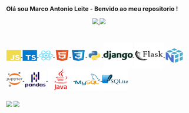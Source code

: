 ###  Olá sou Marco Antonio Leite - Benvido ao meu  repositorio !

              
<div align="center">
  <a href="https://github.com/marcoleitecarmo">
  <img height="180em" src="https://github-readme-stats.vercel.app/api?username=marcoleitecarmo&show_icons=true&theme=vue-dark&include_all_commits=true&count_private=true"/>
  <img height="180em" src="https://github-readme-stats.vercel.app/api/top-langs/?username=marcoleitecarmo&layout=compact&langs_count=7&theme=vue-dark"/>
</div>
  
##
  
<div style="display: inline_block"><br>
  <img align="center" alt="Marco-Js" height="30" width="40" src="https://raw.githubusercontent.com/devicons/devicon/master/icons/javascript/javascript-plain.svg">
  <img align="center" alt="Marco-Ts" height="30" width="40" src="https://raw.githubusercontent.com/devicons/devicon/master/icons/typescript/typescript-plain.svg">
  <img align="center" alt="Marco-React" height="30" width="40" src="https://raw.githubusercontent.com/devicons/devicon/master/icons/react/react-original.svg">
  <img align="center" alt="Marco-HTML" height="30" width="40" src="https://raw.githubusercontent.com/devicons/devicon/master/icons/html5/html5-original.svg">
  <img align="center" alt="Marco-CSS" height="30" width="40" src="https://raw.githubusercontent.com/devicons/devicon/master/icons/css3/css3-original.svg">
  <img align="center" alt="Marco-Python" height="30" width="40" src="https://raw.githubusercontent.com/devicons/devicon/master/icons/python/python-original.svg">
  <img align="center" alt="Marco-Django" height="70" width="80" src="https://raw.githubusercontent.com/devicons/devicon/master/icons/django/django-plain-wordmark.svg">
  <img align="center" alt="Marco-Flask" height="70" width="80" src="https://raw.githubusercontent.com/devicons/devicon/master/icons/flask/flask-original-wordmark.svg">
  <img align="center" alt="Marco-NumPy" height="40" width="50" src="https://raw.githubusercontent.com/devicons/devicon/master/icons/numpy/numpy-original.svg">
  <img align="center" alt="Marco-Jupyter" height="40" width="45" src="https://raw.githubusercontent.com/devicons/devicon/master/icons/jupyter/jupyter-original-wordmark.svg">
   <img align="center" alt="Marco-Pandas" height="50" width="60" src="https://raw.githubusercontent.com/devicons/devicon/master/icons/pandas/pandas-original-wordmark.svg">
  <img align="center" alt="Marco-Java" height="60" width="70" src="https://raw.githubusercontent.com/devicons/devicon/master/icons/java/java-plain-wordmark.svg">
  <img align="center" alt="Marco-MySQL" height="60" width="70" src="https://raw.githubusercontent.com/devicons/devicon/master/icons/mysql/mysql-original-wordmark.svg">
  <img align="center" alt="Marco-SQLite" height="60" width="70" src="https://raw.githubusercontent.com/devicons/devicon/master/icons/sqlite/sqlite-original-wordmark.svg">
  


</div>
  
##
  
<div>
    <a href = "mailto:contatomarcoleitecarmo@gmail.com"><img src="https://img.shields.io/badge/-Gmail-%23333?style=for-the-badge&logo=gmail&logoColor=white" target="_blank"></a>
   <a href="https://www.linkedin.com/in/marco-antonio-leite-do-carmo-leite-90b742146" target="_blank"><img src="https://img.shields.io/badge/-LinkedIn-%230077B5?style=for-the-badge&logo=linkedin&logoColor=white" target="_blank"></a>
  
</div>
  

